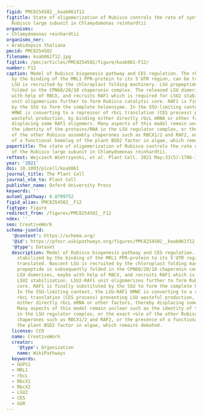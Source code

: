```yaml
---
figid: PMC8254502__koab061f12
figtitle: State of oligomerization of Rubisco controls the rate of synthesis of the
  Rubisco large subunit in Chlamydomonas reinhardtii
organisms:
- Chlamydomonas reinhardtii
organisms_ner:
- Arabidopsis thaliana
pmcid: PMC8254502
filename: koab061f12.jpg
figlink: /pmc/articles/PMC8254502/figure/koab061-F12/
number: F12
caption: Model of Rubisco biogenesis pathway and CES regulation. The rbcL mRNA, stabilized
  by the binding of the MRL1 PPR-protein to its 5′UTR region, can be translated. Nascent
  LSU is recruited by the chloroplast folding machinery. LSU propeptide is subsequently
  folded in the CPN60/20/10 chaperonin complex. The released LSU dimerizes, maybe
  with help of RBCX, and recruits RAF1 which is required for LSU2 stabilization. LSU2-RAF1
  unit oligomerizes further to form Rubisco catalytic core. RAF1 is finally substituted
  by the SSU to form the complete holoenzyme. In the SSU-limiting context, the LSU-RAF1
  HMWC is converting to a repressor of rbcL translation (CES process) preventing LSU
  wasteful production, by binding either directly rbcL mRNA or other factors, thereby
  displacing some RAF1 oligomers. Many aspects of this model remain unclear such as
  the identity of the proteins/RNA in the LSU regulator complex, or the exact role
  of the other Rubisco assembly chaperones such as RBCX1/2 and RAF2, or the presence
  of a functional homolog of the plant BSD2 factor in algae, which remains debated.
papertitle: The state of oligomerization of Rubisco controls the rate of synthesis
  of the Rubisco large subunit in Chlamydomonas reinhardtii.
reftext: Wojciech Wietrzynski, et al. Plant Cell. 2021 May;33(5):1706-1727.
year: '2021'
doi: 10.1093/plcell/koab061
journal_title: The Plant Cell
journal_nlm_ta: Plant Cell
publisher_name: Oxford University Press
keywords: ''
automl_pathway: 0.8709752
figid_alias: PMC8254502__F12
figtype: Figure
redirect_from: /figures/PMC8254502__F12
ndex: ''
seo: CreativeWork
schema-jsonld:
  '@context': https://schema.org/
  '@id': https://pfocr.wikipathways.org/figures/PMC8254502__koab061f12.html
  '@type': Dataset
  description: Model of Rubisco biogenesis pathway and CES regulation. The rbcL mRNA,
    stabilized by the binding of the MRL1 PPR-protein to its 5′UTR region, can be
    translated. Nascent LSU is recruited by the chloroplast folding machinery. LSU
    propeptide is subsequently folded in the CPN60/20/10 chaperonin complex. The released
    LSU dimerizes, maybe with help of RBCX, and recruits RAF1 which is required for
    LSU2 stabilization. LSU2-RAF1 unit oligomerizes further to form Rubisco catalytic
    core. RAF1 is finally substituted by the SSU to form the complete holoenzyme.
    In the SSU-limiting context, the LSU-RAF1 HMWC is converting to a repressor of
    rbcL translation (CES process) preventing LSU wasteful production, by binding
    either directly rbcL mRNA or other factors, thereby displacing some RAF1 oligomers.
    Many aspects of this model remain unclear such as the identity of the proteins/RNA
    in the LSU regulator complex, or the exact role of the other Rubisco assembly
    chaperones such as RBCX1/2 and RAF2, or the presence of a functional homolog of
    the plant BSD2 factor in algae, which remains debated.
  license: CC0
  name: CreativeWork
  creator:
    '@type': Organization
    name: WikiPathways
  keywords:
  - GGPS1
  - MRL1
  - rbcL
  - RbcX1
  - RbcX2
  - LSU2
  - CES
  - GGR
---
```

